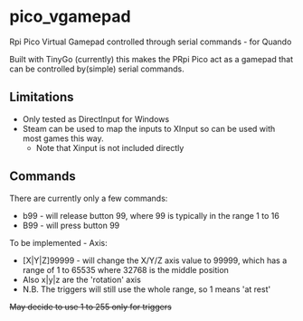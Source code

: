 # pico_vgamepad
Rpi Pico Virtual Gamepad controlled through serial commands - for Quando

Built with TinyGo (currently) this makes the PRpi Pico act as a gamepad that can be controlled by(simple) serial commands.

## Limitations

- Only tested as DirectInput for Windows
- Steam can be used to map the inputs to XInput so can be used with most games this way.
  - Note that Xinput is not included directly

## Commands

There are currently only a few commands:

- b99 - will release button 99, where 99 is typically in the range 1 to 16
- B99 - will press button 99

To be implemented - Axis:
- [X|Y|Z]99999 - will change the X/Y/Z axis value to 99999, which has a range of 1 to 65535 where 32768 is the middle position
- Also x|y|z are the 'rotation' axis
- N.B. The triggers will still use the whole range, so 1 means 'at rest'

~~May decide to use 1 to 255 only for triggers~~
